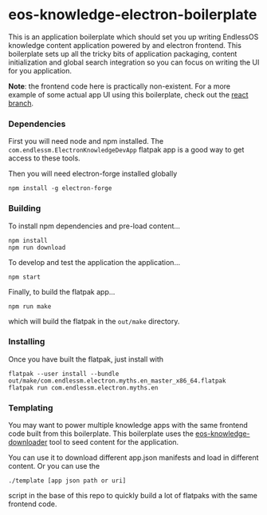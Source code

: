 eos-knowledge-electron-boilerplate
==================================

This is an application boilerplate which should set you up writing EndlessOS
knowledge content application powered by and electron frontend. This boilerplate
sets up all the tricky bits of application packaging, content initialization
and global search integration so you can focus on writing the UI for you
application.

**Note**: the frontend code here is practically non-existent. For a more example
of some actual app UI using this boilerplate, check out the [react branch](https://github.com/endlessm/eos-knowledge-electron-boilerplate/tree/react).

### Dependencies
First you will need node and npm installed. The
`com.endlessm.ElectronKnowledgeDevApp` flatpak app is a good way to get access
to these tools.

Then you will need electron-forge installed globally
```
npm install -g electron-forge
```

### Building
To install npm dependencies and pre-load content...
```
npm install
npm run download
```

To develop and test the application the application...
```
npm start
```

Finally, to build the flatpak app...
```
npm run make
```
which will build the flatpak in the `out/make` directory.

### Installing
Once you have built the flatpak, just install with
```
flatpak --user install --bundle out/make/com.endlessm.electron.myths.en_master_x86_64.flatpak
flatpak run com.endlessm.electron.myths.en
```

### Templating
You may want to power multiple knowledge apps with the same frontend code built
from this boilerplate. This boilerplate uses the [eos-knowledge-downloader](https://github.com/endlessm/eos-knowledge-downloader-node)
tool to seed content for the application.

You can use it to download different app.json manifests and load in different
content. Or you can use the
```
./template [app json path or uri]
```
script in the base of this repo to quickly build a lot of flatpaks with the
same frontend code.
